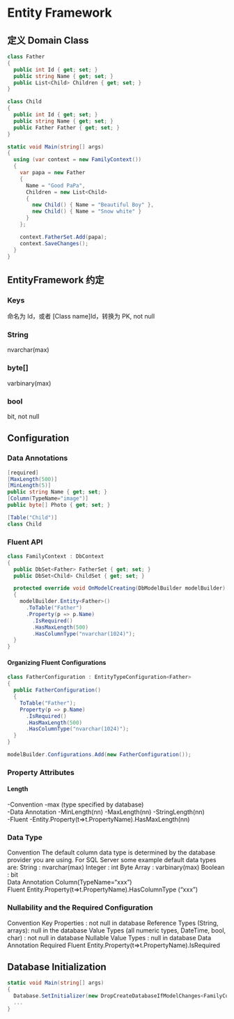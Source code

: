 Entity Framework
=================
## 定义 Domain Class

```C#
class Father
{
  public int Id { get; set; }
  public string Name { get; set; }
  public List<Child> Children { get; set; }
}

class Child
{
  public int Id { get; set; }
  public string Name { get; set; }
  public Father Father { get; set; }
}

static void Main(string[] args)
{
  using (var context = new FamilyContext())
  {
    var papa = new Father
    {
      Name = "Good PaPa",
      Children = new List<Child>
      {
        new Child() { Name = "Beautiful Boy" },
        new Child() { Name = "Snow white" }
      }
    };

    context.FatherSet.Add(papa);
    context.SaveChanges();
  }
}
```
## EntityFramework 约定
### Keys
命名为 Id，或者 [Class name]Id，转换为 PK, not null
### String
nvarchar(max)
### byte[]
varbinary(max)
### bool
bit, not null

## Configuration
### Data Annotations
```c#
[required]
[MaxLength(500)]
[MinLength(5)]
public string Name { get; set; }
[Column(TypeName="image")]
public byte[] Photo { get; set; }

[Table("Child")]
class Child
```
### Fluent API
```c#
class FamilyContext : DbContext
{
  public DbSet<Father> FatherSet { get; set; }
  public DbSet<Child> ChildSet { get; set; }

  protected override void OnModelCreating(DbModelBuilder modelBuilder)
  {
    modelBuilder.Entity<Father>()
      .ToTable("Father")
      .Property(p => p.Name)
        .IsRequired()
        .HasMaxLength(500)
        .HasColumnType("nvarchar(1024)");
  }
}
```
#### Organizing Fluent Configurations
```c#
class FatherConfiguration : EntityTypeConfiguration<Father>
{ 
  public FatherConfiguration()
  {
    ToTable("Father");
    Property(p => p.Name)
      .IsRequired()
      .HasMaxLength(500)
      .HasColumnType("nvarchar(1024)");
  }
}

modelBuilder.Configurations.Add(new FatherConfiguration());
```

### Property Attributes
#### Length
 -Convention
   -max (type specified by database)  
 -Data Annotation 
   -MinLength(nn) 
   -MaxLength(nn) 
   -StringLength(nn)  
 -Fluent 
   -Entity<T>.Property(t=>t.PropertyName).HasMaxLength(nn)  

### Data Type
Convention The default column data type is determined by the database provider you are using. For SQL Server some example default data types are: String : nvarchar(max) Integer : int Byte Array : varbinary(max) Boolean : bit  
Data Annotation Column(TypeName=“xxx”)  
Fluent Entity<T>.Property(t=>t.PropertyName).HasColumnType (“xxx”)

### Nullability and the Required Configuration
Convention Key Properties : not null in database
Reference Types (String, arrays): null in the database
Value Types (all numeric types, DateTime, bool, char) : not null in database Nullable<T> Value Types : null in database
Data Annotation
Required
Fluent
Entity<T>.Property(t=>t.PropertyName).IsRequired
## Database Initialization
```c#
static void Main(string[] args)
{
  Database.SetInitializer(new DropCreateDatabaseIfModelChanges<FamilyContext>());
  ...
}
      


